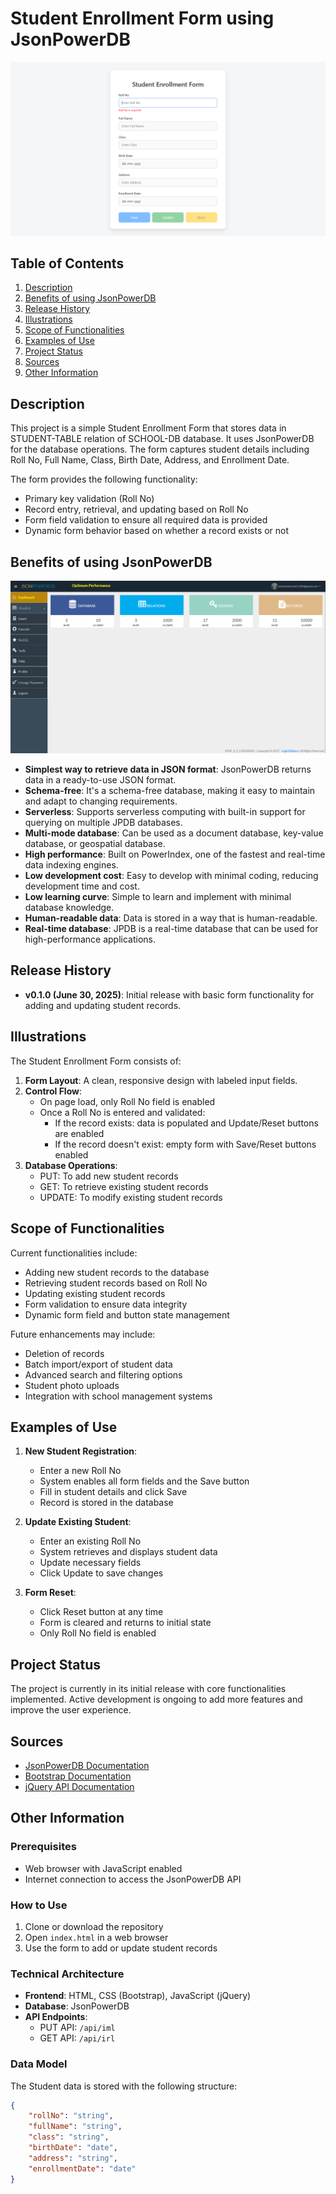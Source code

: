 # Student Enrollment Form using JsonPowerDB

![Form Image](./image/Form_Image.png)

## Table of Contents

1. [Description](#description)
2. [Benefits of using JsonPowerDB](#benefits-of-using-jsonpowerdb)
3. [Release History](#release-history)
4. [Illustrations](#illustrations)
5. [Scope of Functionalities](#scope-of-functionalities)
6. [Examples of Use](#examples-of-use)
7. [Project Status](#project-status)
8. [Sources](#sources)
9. [Other Information](#other-information)

## Description

This project is a simple Student Enrollment Form that stores data in STUDENT-TABLE relation of SCHOOL-DB database. It uses JsonPowerDB for the database operations. The form captures student details including Roll No, Full Name, Class, Birth Date, Address, and Enrollment Date.

The form provides the following functionality:

-   Primary key validation (Roll No)
-   Record entry, retrieval, and updating based on Roll No
-   Form field validation to ensure all required data is provided
-   Dynamic form behavior based on whether a record exists or not

## Benefits of using JsonPowerDB

![JsonPowerDB](./image/JsonPowerDB.png)

-   **Simplest way to retrieve data in JSON format**: JsonPowerDB returns data in a ready-to-use JSON format.
-   **Schema-free**: It's a schema-free database, making it easy to maintain and adapt to changing requirements.
-   **Serverless**: Supports serverless computing with built-in support for querying on multiple JPDB databases.
-   **Multi-mode database**: Can be used as a document database, key-value database, or geospatial database.
-   **High performance**: Built on PowerIndex, one of the fastest and real-time data indexing engines.
-   **Low development cost**: Easy to develop with minimal coding, reducing development time and cost.
-   **Low learning curve**: Simple to learn and implement with minimal database knowledge.
-   **Human-readable data**: Data is stored in a way that is human-readable.
-   **Real-time database**: JPDB is a real-time database that can be used for high-performance applications.

## Release History

-   **v0.1.0 (June 30, 2025)**: Initial release with basic form functionality for adding and updating student records.

## Illustrations

The Student Enrollment Form consists of:

1. **Form Layout**: A clean, responsive design with labeled input fields.
2. **Control Flow**:
    - On page load, only Roll No field is enabled
    - Once a Roll No is entered and validated:
        - If the record exists: data is populated and Update/Reset buttons are enabled
        - If the record doesn't exist: empty form with Save/Reset buttons enabled
3. **Database Operations**:
    - PUT: To add new student records
    - GET: To retrieve existing student records
    - UPDATE: To modify existing student records

## Scope of Functionalities

Current functionalities include:

-   Adding new student records to the database
-   Retrieving student records based on Roll No
-   Updating existing student records
-   Form validation to ensure data integrity
-   Dynamic form field and button state management

Future enhancements may include:

-   Deletion of records
-   Batch import/export of student data
-   Advanced search and filtering options
-   Student photo uploads
-   Integration with school management systems

## Examples of Use

1. **New Student Registration**:

    - Enter a new Roll No
    - System enables all form fields and the Save button
    - Fill in student details and click Save
    - Record is stored in the database

2. **Update Existing Student**:

    - Enter an existing Roll No
    - System retrieves and displays student data
    - Update necessary fields
    - Click Update to save changes

3. **Form Reset**:
    - Click Reset button at any time
    - Form is cleared and returns to initial state
    - Only Roll No field is enabled

## Project Status

The project is currently in its initial release with core functionalities implemented. Active development is ongoing to add more features and improve the user experience.

## Sources

-   [JsonPowerDB Documentation](http://login2explore.com/jpdb/docs.html)
-   [Bootstrap Documentation](https://getbootstrap.com/docs/3.4/)
-   [jQuery API Documentation](https://api.jquery.com/)

## Other Information

### Prerequisites

-   Web browser with JavaScript enabled
-   Internet connection to access the JsonPowerDB API

### How to Use

1. Clone or download the repository
2. Open `index.html` in a web browser
3. Use the form to add or update student records

### Technical Architecture

-   **Frontend**: HTML, CSS (Bootstrap), JavaScript (jQuery)
-   **Database**: JsonPowerDB
-   **API Endpoints**:
    -   PUT API: `/api/iml`
    -   GET API: `/api/irl`

### Data Model

The Student data is stored with the following structure:

```json
{
    "rollNo": "string",
    "fullName": "string",
    "class": "string",
    "birthDate": "date",
    "address": "string",
    "enrollmentDate": "date"
}
```
